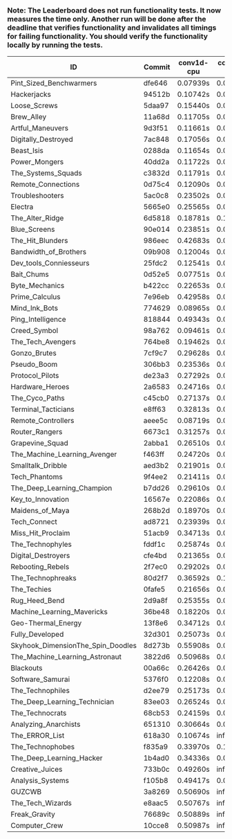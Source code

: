 ### Note: The Leaderboard does not run functionality tests. It now measures the time only. Another run will be done after the deadline that verifies functionality and invalidates all timings for failing functionality. You should verify the functionality locally by running the tests.

|ID|Commit|conv1d-cpu|conv1d-gpu|DWSPConv2D-gpu|gemm-gpu|avg|
|-|-|-|-|-|-|-|
|Pint_Sized_Benchwarmers|dfe646|0.07939s|0.05242s|3.06907s|1.89498s|1.27397s|
|Hackerjacks|94512b|0.10742s|0.06200s|3.05943s|1.90593s|1.28370s|
|Loose_Screws|5daa97|0.15440s|0.06347s|3.06335s|1.86039s|1.28540s|
|Brew_Alley|11a68d|0.11705s|0.04679s|3.09566s|1.93720s|1.29917s|
|Artful_Maneuvers|9d3f51|0.11661s|0.07306s|3.06569s|1.96442s|1.30495s|
|Digitally_Destroyed|7ac848|0.17056s|0.06371s|3.06309s|1.93114s|1.30713s|
|Beast_Isis|0288da|0.11654s|0.09004s|3.14146s|1.88390s|1.30798s|
|Power_Mongers|40dd2a|0.11722s|0.04722s|3.15434s|1.93696s|1.31394s|
|The_Systems_Squads|c3832d|0.11791s|0.04458s|3.19318s|1.96016s|1.32896s|
|Remote_Connections|0d75c4|0.12090s|0.04873s|3.18194s|1.97786s|1.33236s|
|Troubleshooters|5ac0c8|0.23502s|0.06021s|3.15083s|1.89509s|1.33529s|
|Electra|5665e0|0.25565s|0.06649s|3.10586s|1.95030s|1.34457s|
|The_Alter_Ridge|6d5818|0.18781s|0.10027s|3.14091s|1.96818s|1.34929s|
|Blue_Screens|90e014|0.23851s|0.06456s|3.08429s|2.06036s|1.36193s|
|The_Hit_Blunders|986eec|0.42683s|0.06046s|3.06023s|1.90844s|1.36399s|
|Bandwidth_of_Brothers|09b908|0.12004s|0.06810s|3.23795s|2.03014s|1.36406s|
|Dev_tools_Conniesseurs|25fdc2|0.12541s|0.05030s|3.29798s|2.01190s|1.37140s|
|Bait_Chums|0d52e5|0.07751s|0.07085s|3.09951s|2.26660s|1.37862s|
|Byte_Mechanics|b422cc|0.22653s|0.04597s|3.05364s|2.21595s|1.38552s|
|Prime_Calculus|7e96eb|0.42958s|0.08383s|3.09405s|1.94105s|1.38713s|
|Mind_Ink_Bots|774629|0.08965s|0.06652s|3.32334s|2.07272s|1.38806s|
|Ping_Intelligence|818844|0.49343s|0.05786s|3.07490s|1.92957s|1.38894s|
|Creed_Symbol|98a762|0.09461s|0.04695s|3.35893s|2.06812s|1.39215s|
|The_Tech_Avengers|764be8|0.19462s|0.06108s|3.32205s|2.02321s|1.40024s|
|Gonzo_Brutes|7cf9c7|0.29628s|0.04797s|3.29996s|2.01503s|1.41481s|
|Pseudo_Boom|306bb3|0.23536s|0.04762s|3.40012s|2.02391s|1.42675s|
|Protocol_Pilots|de23a3|0.27292s|0.07100s|3.31386s|2.04967s|1.42686s|
|Hardware_Heroes|2a6583|0.24716s|0.07229s|3.31002s|2.08518s|1.42866s|
|The_Cyco_Paths|c45cb0|0.27137s|0.07828s|3.33479s|2.05884s|1.43582s|
|Terminal_Tacticians|e8ff63|0.32813s|0.06745s|3.30023s|2.08433s|1.44503s|
|Remote_Controllers|aeee5c|0.08719s|0.04895s|3.56021s|2.09550s|1.44796s|
|Router_Rangers|6673c1|0.31257s|0.07274s|3.33602s|2.08483s|1.45154s|
|Grapevine_Squad|2abba1|0.26510s|0.06823s|3.42147s|2.05365s|1.45211s|
|The_Machine_Learning_Avenger|f463ff|0.24720s|0.06826s|3.33898s|2.16938s|1.45596s|
|Smalltalk_Dribble|aed3b2|0.21901s|0.06894s|3.36647s|2.17666s|1.45777s|
|Tech_Phantoms|9f4ee2|0.21411s|0.08845s|3.33455s|2.19561s|1.45818s|
|The_Deep_Learning_Champion|b7dd26|0.29610s|0.07506s|3.33973s|2.12828s|1.45979s|
|Key_to_Innovation|16567e|0.22086s|0.04935s|3.43884s|2.13083s|1.45997s|
|Maidens_of_Maya|268b2d|0.18970s|0.06750s|3.30352s|2.31435s|1.46877s|
|Tech_Connect|ad8721|0.23939s|0.07026s|3.31181s|2.26401s|1.47137s|
|Miss_Hit_Proclaim|51acb9|0.34713s|0.07091s|3.37487s|2.09519s|1.47202s|
|The_Technophyles|fddf1c|0.25874s|0.04552s|3.45880s|2.13904s|1.47553s|
|Digital_Destroyers|cfe4bd|0.21365s|0.06676s|3.37968s|2.27273s|1.48321s|
|Rebooting_Rebels|2f7ec0|0.29202s|0.06717s|3.36595s|2.22298s|1.48703s|
|The_Technophreaks|80d2f7|0.36592s|0.15522s|3.35155s|2.08020s|1.48822s|
|The_Techies|0fafe5|0.21656s|0.07933s|3.30539s|2.38303s|1.49608s|
|Rug_Heed_Bend|2d9a8f|0.25355s|0.04530s|3.34186s|2.35604s|1.49919s|
|Machine_Learning_Mavericks|36be48|0.18220s|0.07338s|3.34479s|2.40209s|1.50061s|
|Geo-Thermal_Energy|13f8e6|0.34712s|0.07155s|3.41278s|2.18442s|1.50397s|
|Fully_Developed|32d301|0.25073s|0.06544s|3.31186s|2.40206s|1.50752s|
|Skyhook_DimensionThe_Spin_Doodles|8d273b|0.55908s|0.06610s|3.09550s|2.38762s|1.52708s|
|The_Machine_Learning_Astronaut|3822d6|0.50968s|0.07661s|3.34720s|2.20616s|1.53491s|
|Blackouts|00a66c|0.26426s|0.06883s|3.46416s|2.46090s|1.56454s|
|Software_Samurai|5376f0|0.12208s|0.04918s|3.35235s|2.84960s|1.59330s|
|The_Technophiles|d2ee79|0.25173s|0.04953s|3.27966s|3.03943s|1.65509s|
|The_Deep_Learning_Technician|83ee03|0.26524s|0.06870s|3.41395s|3.13943s|1.72183s|
|The_Technocrats|68cb53|0.24159s|0.08701s|3.42126s|5.95052s|2.42509s|
|Analyzing_Anarchists|651310|0.30664s|0.07035s|8.37888s|2.18912s|2.73625s|
|The_ERROR_List|618a30|0.10674s|infs|3.02724s|4.57873s|infs|
|The_Technophobes|f835a9|0.33970s|0.19984s|infs|2.09030s|infs|
|The_Deep_Learning_Hacker|1b4ad0|0.34336s|0.07607s|infs|infs|infs|
|Creative_Juices|733b0c|0.49260s|infs|infs|4.63507s|infs|
|Analysis_Systems|f105b8|0.49417s|0.04727s|infs|infs|infs|
|GUZCWB|3a8269|0.50690s|infs|infs|4.71375s|infs|
|The_Tech_Wizards|e8aac5|0.50767s|infs|infs|4.70555s|infs|
|Freak_Gravity|76689c|0.50889s|infs|infs|4.71027s|infs|
|Computer_Crew|10cce8|0.50987s|infs|infs|4.74326s|infs|
